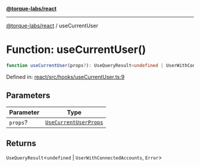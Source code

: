 [**@torque-labs/react**](../README.md)

***

[@torque-labs/react](../README.md) / useCurrentUser

# Function: useCurrentUser()

```ts
function useCurrentUser(props?): UseQueryResult<undefined | UserWithConnectedAccounts, Error>
```

Defined in: [react/src/hooks/useCurrentUser.ts:9](https://github.com/torque-labs/monorepo/blob/2ebf07140779767733d669c69d4b6e369a4193c3/packages/react/src/hooks/useCurrentUser.ts#L9)

## Parameters

| Parameter | Type |
| ------ | ------ |
| `props`? | [`UseCurrentUserProps`](../interfaces/UseCurrentUserProps.md) |

## Returns

`UseQueryResult`\<`undefined` \| `UserWithConnectedAccounts`, `Error`\>
